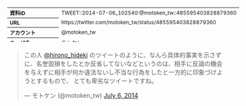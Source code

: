 <table style="font-size: 9pt; width: 610px; margin-bottom: 20px; height: 80px;">
<tbody>
    <tr>
        <th align=left>資料ID</th>
        <td align=left>TWEET::2014-07-06_102540:@motoken_tw::485595403828879360</td>
    </tr>
    <tr>
        <th align=left>URL</th>
        <td align=left>https://twitter.com/motoken_tw/status/485595403828879360</td>
    </tr>
    <tr>
        <th align=left>アカウント</th>
        <td align=left>@motoken_tw</td>
    </tr>
    <tr>
        <th align=left>ユーザ名</th>
        <td align=left>モトケン</td>
    </tr>
    <tr>
        <th align=left>ツイートの記録日時</th>
        <td align=left>created_at 2022-08-24_1412</td>
    </tr>
</tbody>
</table>
<blockquote class="twitter-tweet" data-width="450"  data-lang="ja"><p lang="ja" dir="ltr">この人 <a href="https://twitter.com/hirono_hideki?ref_src=twsrc%5Etfw">@hirono_hideki</a> のツイートのように、なんら具体的事実を示さずに、名誉毀損をしたとか反省してないなどというのは、相手に反論の機会を与えずに相手が何か違法ないし不当な行為をしたと一方的に印象づけようとするもので、 とても卑劣なツイートですね。</p>&mdash; モトケン (@motoken_tw) <a href="https://twitter.com/motoken_tw/status/485595403828879360?ref_src=twsrc%5Etfw">July 6, 2014</a></blockquote>
<script async src="https://platform.twitter.com/widgets.js" charset="utf-8"></script>


